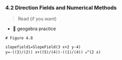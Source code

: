 ### 4.2 Direction Fields and Numerical Methods

> Read (if you want)


- 🎯 geogebra practice 

```
# Figure 4.8

slopefield1=SlopeField(3 x+2 y-4)
y=-((3)/(2)) x+((5)/(4))-((1)/(4)) ℯ^(2 x)
```
